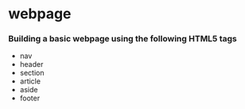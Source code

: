 # webpage

### Building a basic webpage using the following HTML5 tags
* nav
* header
* section
* article
* aside
* footer